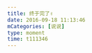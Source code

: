 ```yaml
---
title: 终于完了✌️
date: 2016-09-18 11:13:46
mCategories: [说说]
type: moment
time: t111346
---
```


<div id="pics-20160918111346"></div>

<script src="/lib/moment/pics.js"></script>
<script>
var data = [
    {"link": "2016-09-18_000001.jpeg", "type": "shuoshuo"},
    {"link": "2016-09-18_000003.jpeg", "type": "shuoshuo"},
    {"link": "2016-09-18_000004.jpeg", "type": "shuoshuo"},
    {"link": "2016-09-18_000005.jpeg", "type": "shuoshuo"},
    {"link": "2016-09-18_000006.jpeg", "type": "shuoshuo"},
    {"link": "2016-09-18_000007.jpeg", "type": "shuoshuo"}
];
picsRender(data, "pics-20160918111346");
</script>
